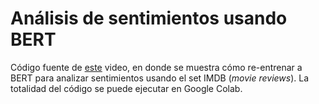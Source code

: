 # Análisis de sentimientos usando BERT

Código fuente de [este](https://youtu.be/mvh7DV84mr4) video, en donde se muestra cómo re-entrenar a BERT para analizar sentimientos usando el set IMDB (*movie reviews*). La totalidad del código se puede ejecutar en Google Colab.
